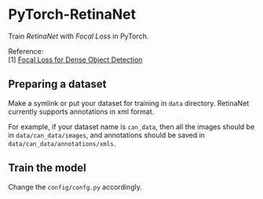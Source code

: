 # PyTorch-RetinaNet
Train _RetinaNet_ with _Focal Loss_ in PyTorch.

Reference:  
[1] [Focal Loss for Dense Object Detection](https://arxiv.org/abs/1708.02002)  


## Preparing a dataset
Make a symlink or put your dataset for training in `data` directory. RetinaNet currently supports annotations in xml format.

For example, if your dataset name is `can_data`, then all the images should be in `data/can_data/images`, and annotations should be saved in `data/can_data/annotations/xmls`.


## Train the model
Change the `config/confg.py` accordingly.
